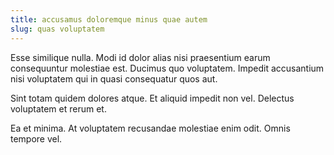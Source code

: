 ```yaml
---
title: accusamus doloremque minus quae autem
slug: quas voluptatem
---
```


Esse similique nulla. Modi id dolor alias nisi praesentium earum consequuntur molestiae est. Ducimus quo voluptatem. Impedit accusantium nisi voluptatem qui in quasi consequatur quos aut.

Sint totam quidem dolores atque. Et aliquid impedit non vel. Delectus voluptatem et rerum et.

Ea et minima. At voluptatem recusandae molestiae enim odit. Omnis tempore vel.
